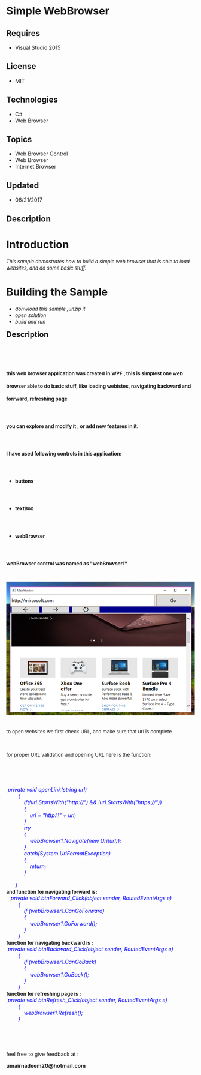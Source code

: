 # Simple WebBrowser
## Requires
- Visual Studio 2015
## License
- MIT
## Technologies
- C#
- Web Browser
## Topics
- Web Browser Control
- Web Browser
- Internet Browser
## Updated
- 06/21/2017
## Description

<h1>Introduction</h1>
<p><span style="font-size:small"><em>T</em><em>his sample demostrates how to build a simple web browser that is able to load websites, and do some basic stuff. &nbsp;</em></span></p>
<h1><span>Building the Sample</span></h1>
<ul>
<li><span style="font-size:small"><em>donwload this sample ,</em><em>unzip it</em></span>
</li><li><span style="font-size:small"><em>open solution&nbsp;</em></span> </li><li><span style="font-size:small"><em>build and run</em></span> </li></ul>
<p><span style="font-size:20px; font-weight:bold">Description</span></p>
<p>&nbsp;</p>
<h1><span style="font-size:small">this web browser application was created in WPF , this is simplest one web browser able to do basic stuff, like loading webistes, navigating backward and forrward, refreshing page</span></h1>
<h1><span style="font-size:small">you can explore and modify it , or add new features in it.</span></h1>
<h1></h1>
<h1><span style="font-size:small">I have used following controls in this application:</span></h1>
<ul>
<li>
<h1><span style="font-size:small">buttons</span></h1>
</li><li>
<h1><span style="font-size:small">textBox</span></h1>
</li><li>
<h1><span style="font-size:small">webBrowser&nbsp;</span></h1>
</li></ul>
<h1></h1>
<h1><span style="font-size:small">webBrowser control was named as &quot;webBrowser1&quot;</span></h1>
<p><strong><br>
<img id="174678" src="174678-browserscreenshot2.png" alt=""><br>
<br>
</strong></p>
<p><span style="font-size:small">to open websites we first check URL, and make sure that url is complete&nbsp;</span></p>
<p>&nbsp;</p>
<p><span style="font-size:small">for proper URL validation and opening URL here is the function:</span></p>
<p>&nbsp;</p>
<p>&nbsp;</p>
<div><span style="color:#0000ff"><em>&nbsp;private void openLink(string url)</em></span><br>
<span style="color:#0000ff"><em>&nbsp;&nbsp;&nbsp;&nbsp;&nbsp;&nbsp;&nbsp; {&nbsp;</em></span></div>
<div><span style="color:#0000ff"><em>&nbsp;&nbsp;&nbsp;&nbsp;&nbsp;&nbsp;&nbsp;&nbsp;&nbsp;&nbsp;&nbsp; if(!url.StartsWith(&quot;http://&quot;) &amp;&amp; !url.StartsWith(&quot;https://&quot;))</em></span><br>
<span style="color:#0000ff"><em>&nbsp;&nbsp;&nbsp;&nbsp;&nbsp;&nbsp;&nbsp;&nbsp;&nbsp;&nbsp;&nbsp; {</em></span><br>
<span style="color:#0000ff"><em>&nbsp;&nbsp;&nbsp;&nbsp;&nbsp;&nbsp;&nbsp;&nbsp;&nbsp;&nbsp;&nbsp;&nbsp;&nbsp;&nbsp;&nbsp; url = &quot;http:\\&quot; &#43; url;</em></span><br>
<span style="color:#0000ff"><em>&nbsp;&nbsp;&nbsp;&nbsp;&nbsp;&nbsp;&nbsp;&nbsp;&nbsp;&nbsp;&nbsp; }</em></span><br>
<span style="color:#0000ff"><em>&nbsp;&nbsp;&nbsp;&nbsp;&nbsp;&nbsp;&nbsp;&nbsp;&nbsp;&nbsp;&nbsp; try</em></span><br>
<span style="color:#0000ff"><em>&nbsp;&nbsp;&nbsp;&nbsp;&nbsp;&nbsp;&nbsp;&nbsp;&nbsp;&nbsp;&nbsp; {</em></span><br>
<span style="color:#0000ff"><em>&nbsp;&nbsp;&nbsp;&nbsp;&nbsp;&nbsp;&nbsp;&nbsp;&nbsp;&nbsp;&nbsp;&nbsp;&nbsp;&nbsp;&nbsp; webBrowser1.Navigate(new Uri(url));</em></span><br>
<span style="color:#0000ff"><em>&nbsp;&nbsp;&nbsp;&nbsp;&nbsp;&nbsp;&nbsp;&nbsp;&nbsp;&nbsp;&nbsp; }</em></span><br>
<span style="color:#0000ff"><em>&nbsp;&nbsp;&nbsp;&nbsp;&nbsp;&nbsp;&nbsp;&nbsp;&nbsp;&nbsp;&nbsp; catch(System.UriFormatException)</em></span><br>
<span style="color:#0000ff"><em>&nbsp;&nbsp;&nbsp;&nbsp;&nbsp;&nbsp;&nbsp;&nbsp;&nbsp;&nbsp;&nbsp; {</em></span><br>
<span style="color:#0000ff"><em>&nbsp;&nbsp;&nbsp;&nbsp;&nbsp;&nbsp;&nbsp;&nbsp;&nbsp;&nbsp;&nbsp;&nbsp;&nbsp;&nbsp;&nbsp; return;</em></span><br>
<span style="color:#0000ff"><em>&nbsp;&nbsp;&nbsp;&nbsp;&nbsp;&nbsp;&nbsp;&nbsp;&nbsp;&nbsp;&nbsp; }</em></span><br>
&nbsp;&nbsp;&nbsp;&nbsp;&nbsp;&nbsp;&nbsp;&nbsp;&nbsp;&nbsp;&nbsp; <br>
<span style="color:#0000ff"><em>&nbsp; &nbsp; &nbsp; }</em></span></div>
<div></div>
<div></div>
<div><strong><span style="font-size:small">and function for navigating forward is:</span></strong></div>
<div></div>
<div>&nbsp;<span style="color:#0000ff">&nbsp; <em>private void btnForward_Click(object sender, RoutedEventArgs e)</em></span><br>
<span style="color:#0000ff"><em>&nbsp;&nbsp;&nbsp;&nbsp;&nbsp;&nbsp;&nbsp; {</em></span><br>
<span style="color:#0000ff"><em>&nbsp;&nbsp;&nbsp;&nbsp;&nbsp;&nbsp;&nbsp;&nbsp;&nbsp;&nbsp;&nbsp; if (webBrowser1.CanGoForward)</em></span><br>
<span style="color:#0000ff"><em>&nbsp;&nbsp;&nbsp;&nbsp;&nbsp;&nbsp;&nbsp;&nbsp;&nbsp;&nbsp;&nbsp; {</em></span><br>
<span style="color:#0000ff"><em>&nbsp;&nbsp;&nbsp;&nbsp;&nbsp;&nbsp;&nbsp;&nbsp;&nbsp;&nbsp;&nbsp;&nbsp;&nbsp;&nbsp;&nbsp; webBrowser1.GoForward();</em></span><br>
<span style="color:#0000ff"><em>&nbsp;&nbsp;&nbsp;&nbsp;&nbsp;&nbsp;&nbsp;&nbsp;&nbsp;&nbsp;&nbsp; }</em></span><br>
<span style="color:#0000ff"><em>&nbsp;&nbsp;&nbsp;&nbsp;&nbsp;&nbsp;&nbsp; }</em></span></div>
<div></div>
<div></div>
<div><strong><span style="font-size:small">function for navigating backward is :</span></strong></div>
<div></div>
<div><span style="color:#0000ff"><em>&nbsp;private void btnBackward_Click(object sender, RoutedEventArgs e)</em></span><br>
<span style="color:#0000ff"><em>&nbsp;&nbsp;&nbsp;&nbsp;&nbsp;&nbsp;&nbsp; {</em></span><br>
<span style="color:#0000ff"><em>&nbsp;&nbsp;&nbsp;&nbsp;&nbsp;&nbsp;&nbsp;&nbsp;&nbsp;&nbsp;&nbsp; if (webBrowser1.CanGoBack)</em></span><br>
<span style="color:#0000ff"><em>&nbsp;&nbsp;&nbsp;&nbsp;&nbsp;&nbsp;&nbsp;&nbsp;&nbsp;&nbsp;&nbsp; {</em></span><br>
<span style="color:#0000ff"><em>&nbsp;&nbsp;&nbsp;&nbsp;&nbsp;&nbsp;&nbsp;&nbsp;&nbsp;&nbsp;&nbsp;&nbsp;&nbsp;&nbsp;&nbsp; webBrowser1.GoBack();</em></span><br>
<span style="color:#0000ff"><em>&nbsp;&nbsp;&nbsp;&nbsp;&nbsp;&nbsp;&nbsp;&nbsp;&nbsp;&nbsp;&nbsp; }</em></span><br>
<span style="color:#0000ff"><em>&nbsp;&nbsp;&nbsp;&nbsp;&nbsp;&nbsp;&nbsp; }</em></span></div>
<div></div>
<div><strong><span style="font-size:small">function for refreshing page is :</span></strong></div>
<div></div>
<div><span style="color:#0000ff"><em>&nbsp;private void btnRefresh_Click(object sender, RoutedEventArgs e)</em></span><br>
<span style="color:#0000ff"><em>&nbsp;&nbsp;&nbsp;&nbsp;&nbsp;&nbsp;&nbsp; {</em></span><br>
<span style="color:#0000ff"><em>&nbsp;&nbsp;&nbsp;&nbsp;&nbsp;&nbsp;&nbsp;&nbsp;&nbsp;&nbsp;&nbsp; webBrowser1.Refresh();</em></span><br>
<span style="color:#0000ff"><em>&nbsp;&nbsp;&nbsp;&nbsp;&nbsp;&nbsp;&nbsp; }&nbsp;</em></span></div>
<p>&nbsp;</p>
<p>&nbsp;</p>
<p>feel free to give feedback at :</p>
<p><strong>umairnadeem20@hotmail.com</strong></p>
